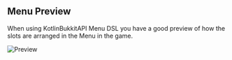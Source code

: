 ## Menu Preview

When using KotlinBukkitAPI Menu DSL you have a good preview of how the slots are arranged in the Menu in the game.

![Preview](https://i.imgur.com/9MzzAzs.gif)